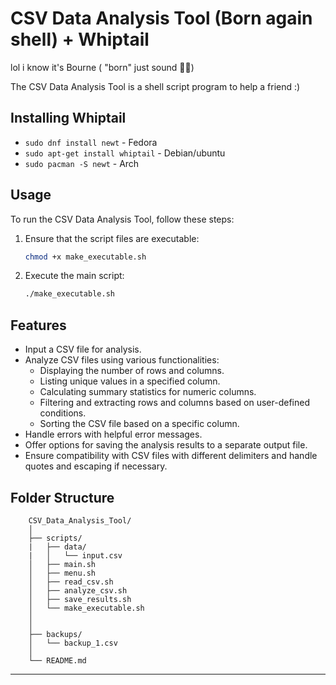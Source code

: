# CSV Data Analysis Tool (Born again shell) + Whiptail

lol i know it's Bourne ( "born" just sound 🤌🏾)

The CSV Data Analysis Tool is a shell script program to help a friend :)

## Installing Whiptail

- ```sudo dnf install newt``` - Fedora
- ```sudo apt-get install whiptail``` - Debian/ubuntu
- ```sudo pacman -S newt``` - Arch

## Usage

To run the CSV Data Analysis Tool, follow these steps:

1. Ensure that the script files are executable:

   ```bash
   chmod +x make_executable.sh
   
   ```

2. Execute the main script:

   ```bash
   ./make_executable.sh
   ```

## Features

- Input a CSV file for analysis.
- Analyze CSV files using various functionalities:
  - Displaying the number of rows and columns.
  - Listing unique values in a specified column.
  - Calculating summary statistics for numeric columns.
  - Filtering and extracting rows and columns based on user-defined conditions.
  - Sorting the CSV file based on a specific column.
- Handle errors with helpful error messages.
- Offer options for saving the analysis results to a separate output file.
- Ensure compatibility with CSV files with different delimiters and handle quotes and escaping if necessary.

## Folder Structure

```
    CSV_Data_Analysis_Tool/
    │
    ├── scripts/
    |   ├── data/
    |   │   └── input.csv
    │   ├── main.sh
    │   ├── menu.sh
    │   ├── read_csv.sh
    │   ├── analyze_csv.sh
    │   ├── save_results.sh
    │   └── make_executable.sh
    │
    │
    ├── backups/
    │   └── backup_1.csv
    │
    └── README.md
```

---

